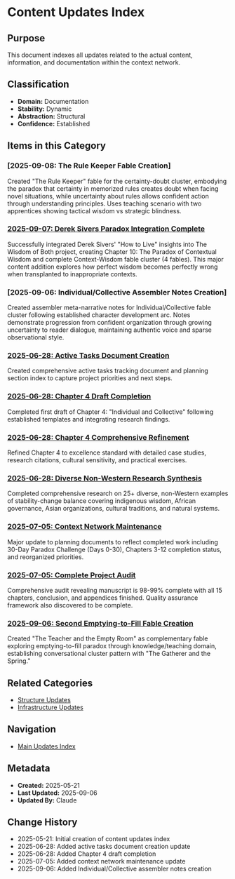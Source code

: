 # Content Updates Index

## Purpose
This document indexes all updates related to the actual content, information, and documentation within the context network.

## Classification
- **Domain:** Documentation
- **Stability:** Dynamic
- **Abstraction:** Structural
- **Confidence:** Established

## Items in this Category

### [2025-09-08: The Rule Keeper Fable Creation]
Created "The Rule Keeper" fable for the certainty-doubt cluster, embodying the paradox that certainty in memorized rules creates doubt when facing novel situations, while uncertainty about rules allows confident action through understanding principles. Uses teaching scenario with two apprentices showing tactical wisdom vs strategic blindness.

### [2025-09-07: Derek Sivers Paradox Integration Complete](2025-09-07-sivers-integration-complete.md)
Successfully integrated Derek Sivers' "How to Live" insights into The Wisdom of Both project, creating Chapter 10: The Paradox of Contextual Wisdom and complete Context-Wisdom fable cluster (4 fables). This major content addition explores how perfect wisdom becomes perfectly wrong when transplanted to inappropriate contexts.

### [2025-09-06: Individual/Collective Assembler Notes Creation]
Created assembler meta-narrative notes for Individual/Collective fable cluster following established character development arc. Notes demonstrate progression from confident organization through growing uncertainty to reader dialogue, maintaining authentic voice and sparse observational style.

### [2025-06-28: Active Tasks Document Creation](2025-06-28-active-tasks-creation.md)
Created comprehensive active tasks tracking document and planning section index to capture project priorities and next steps.

### [2025-06-28: Chapter 4 Draft Completion](2025-06-28-chapter-4-draft.md)
Completed first draft of Chapter 4: "Individual and Collective" following established templates and integrating research findings.

### [2025-06-28: Chapter 4 Comprehensive Refinement](2025-06-28-chapter-4-refinement.md)
Refined Chapter 4 to excellence standard with detailed case studies, research citations, cultural sensitivity, and practical exercises.

### [2025-06-28: Diverse Non-Western Research Synthesis](2025-06-28-diverse-non-western-research.md)
Completed comprehensive research on 25+ diverse, non-Western examples of stability-change balance covering indigenous wisdom, African governance, Asian organizations, cultural traditions, and natural systems.

### [2025-07-05: Context Network Maintenance](2025-07-05-context-network-maintenance.md)
Major update to planning documents to reflect completed work including 30-Day Paradox Challenge (Days 0-30), Chapters 3-12 completion status, and reorganized priorities.

### [2025-07-05: Complete Project Audit](2025-07-05-complete-audit-findings.md)
Comprehensive audit revealing manuscript is 98-99% complete with all 15 chapters, conclusion, and appendices finished. Quality assurance framework also discovered to be complete.

### [2025-09-06: Second Emptying-to-Fill Fable Creation](2025-09-06-second-emptying-filling-fable.md)
Created "The Teacher and the Empty Room" as complementary fable exploring emptying-to-fill paradox through knowledge/teaching domain, establishing conversational cluster pattern with "The Gatherer and the Spring."

## Related Categories
- [Structure Updates](../structure/index.md)
- [Infrastructure Updates](../infrastructure/index.md)

## Navigation
- [Main Updates Index](../index.md)

## Metadata
- **Created:** 2025-05-21
- **Last Updated:** 2025-09-06
- **Updated By:** Claude

## Change History
- 2025-05-21: Initial creation of content updates index
- 2025-06-28: Added active tasks document creation update
- 2025-06-28: Added Chapter 4 draft completion
- 2025-07-05: Added context network maintenance update
- 2025-09-06: Added Individual/Collective assembler notes creation